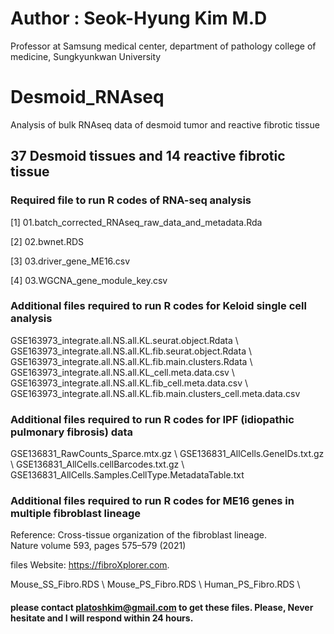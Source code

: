 # Author : Seok-Hyung Kim M.D
Professor at Samsung medical center, department of pathology
college of medicine, Sungkyunkwan University

# Desmoid_RNAseq
Analysis of bulk RNAseq data of desmoid tumor and reactive fibrotic tissue

## 37 Desmoid tissues and 14 reactive fibrotic tissue
### Required file to run R codes of RNA-seq analysis
[1] 01.batch_corrected_RNAseq_raw_data_and_metadata.Rda

[2] 02.bwnet.RDS

[3] 03.driver_gene_ME16.csv

[4] 03.WGCNA_gene_module_key.csv

### Additional files required to run R codes for Keloid single cell analysis
GSE163973_integrate.all.NS.all.KL.seurat.object.Rdata \\
GSE163973_integrate.all.NS.all.KL.fib.seurat.object.Rdata \\
GSE163973_integrate.all.NS.all.KL.fib.main.clusters.Rdata \\
GSE163973_integrate.all.NS.all.KL_cell.meta.data.csv \\
GSE163973_integrate.all.NS.all.KL.fib_cell.meta.data.csv \\
GSE163973_integrate.all.NS.all.KL.fib.main.clusters_cell.meta.data.csv

### Additional files required to run R codes for IPF (idiopathic pulmonary fibrosis) data
GSE136831_RawCounts_Sparce.mtx.gz \\
GSE136831_AllCells.GeneIDs.txt.gz \\
GSE136831_AllCells.cellBarcodes.txt.gz \\
GSE136831_AllCells.Samples.CellType.MetadataTable.txt

### Additional files required to run R codes for ME16 genes in multiple fibroblast lineage
Reference: Cross-tissue organization of the fibroblast lineage. Nature volume 593, pages 575–579 (2021)

files Website: https://fibroXplorer.com. 

Mouse_SS_Fibro.RDS \\
Mouse_PS_Fibro.RDS \\
Human_PS_Fibro.RDS \\


#### please contact platoshkim@gmail.com to get these files. Please, Never hesitate and I will respond within 24 hours. 
